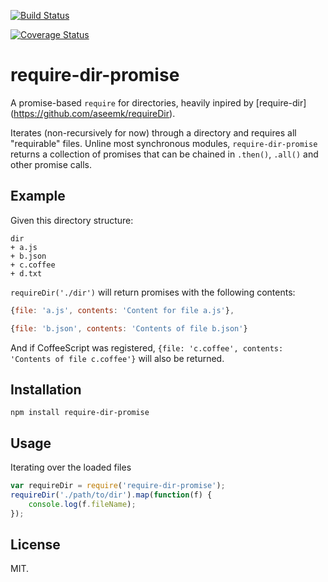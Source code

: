 [![Build Status](https://travis-ci.org/dclucas/require-dir-promise.svg)](https://travis-ci.org/dclucas/require-dir-promise)

[![Coverage Status](https://coveralls.io/repos/dclucas/require-dir-promise/badge.svg)](https://coveralls.io/r/dclucas/require-dir-promise)

# require-dir-promise

A promise-based `require` for directories, heavily inpired by [require-dir]
(https://github.com/aseemk/requireDir).

Iterates (non-recursively for now) through a directory and requires all 
"requirable" files. Unline most synchronous modules, `require-dir-promise` 
returns a collection of promises that can be chained in `.then()`, `.all()`
and other promise calls.

## Example

Given this directory structure:

```
dir
+ a.js
+ b.json
+ c.coffee
+ d.txt
```

`requireDir('./dir')` will return promises with the following contents:

```js
{file: 'a.js', contents: 'Content for file a.js'}, 

{file: 'b.json', contents: 'Contents of file b.json'}

```

And if CoffeeScript was registered, `{file: 'c.coffee', contents: 'Contents of file c.coffee'}` 
will also be returned.

## Installation

```
npm install require-dir-promise
```

## Usage

Iterating over the loaded files

```js
var requireDir = require('require-dir-promise');
requireDir('./path/to/dir').map(function(f) {
    console.log(f.fileName);
});
```


## License

MIT.
